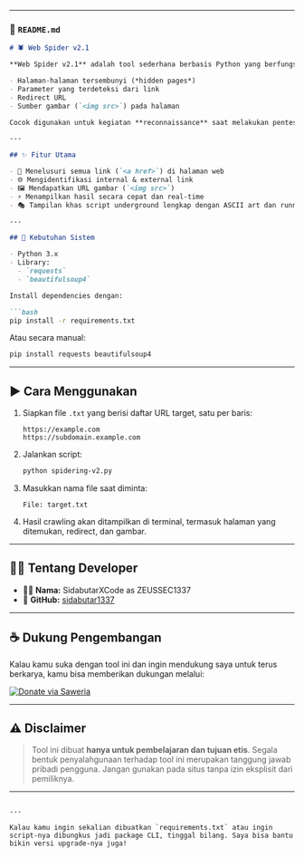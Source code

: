 
---

### 📄 `README.md`

````markdown
# 🕷️ Web Spider v2.1

**Web Spider v2.1** adalah tool sederhana berbasis Python yang berfungsi untuk melakukan crawling pada daftar URL yang kamu miliki. Tool ini akan membantu kamu menemukan:

- Halaman-halaman tersembunyi (*hidden pages*)
- Parameter yang terdeteksi dari link
- Redirect URL
- Sumber gambar (`<img src>`) pada halaman

Cocok digunakan untuk kegiatan **reconnaissance** saat melakukan pentesting secara legal dan etis.

---

## ✨ Fitur Utama

- 🔎 Menelusuri semua link (`<a href>`) di halaman web
- 🌐 Mengidentifikasi internal & external link
- 🖼️ Mendapatkan URL gambar (`<img src>`)
- ⚡ Menampilkan hasil secara cepat dan real-time
- 🎭 Tampilan khas script underground lengkap dengan ASCII art dan running text

---

## 🧰 Kebutuhan Sistem

- Python 3.x
- Library:
  - `requests`
  - `beautifulsoup4`

Install dependencies dengan:

```bash
pip install -r requirements.txt
````

Atau secara manual:

```bash
pip install requests beautifulsoup4
```

---

## ▶️ Cara Menggunakan

1. Siapkan file `.txt` yang berisi daftar URL target, satu per baris:

   ```
   https://example.com
   https://subdomain.example.com
   ```

2. Jalankan script:

   ```bash
   python spidering-v2.py
   ```

3. Masukkan nama file saat diminta:

   ```
   File: target.txt
   ```

4. Hasil crawling akan ditampilkan di terminal, termasuk halaman yang ditemukan, redirect, dan gambar.

---

## 🧑‍💻 Tentang Developer

* 👨‍💻 **Nama:** SidabutarXCode as  ZEUSSEC1337
* 💬 **GitHub:** [sidabutar1337](https://github.com/sidabutar1337)

---

## ☕ Dukung Pengembangan

Kalau kamu suka dengan tool ini dan ingin mendukung saya untuk terus berkarya, kamu bisa memberikan dukungan melalui:

[![Donate via Saweria](https://img.shields.io/badge/Donate-Saweria-orange?style=for-the-badge\&logo=ko-fi)](https://saweria.co/zeussec1337)

---

## ⚠️ Disclaimer

> Tool ini dibuat **hanya untuk pembelajaran dan tujuan etis**.
> Segala bentuk penyalahgunaan terhadap tool ini merupakan tanggung jawab pribadi pengguna.
> Jangan gunakan pada situs tanpa izin eksplisit dari pemiliknya.

---

```

---

Kalau kamu ingin sekalian dibuatkan `requirements.txt` atau ingin script-nya dibungkus jadi package CLI, tinggal bilang. Saya bisa bantu bikin versi upgrade-nya juga!
```
